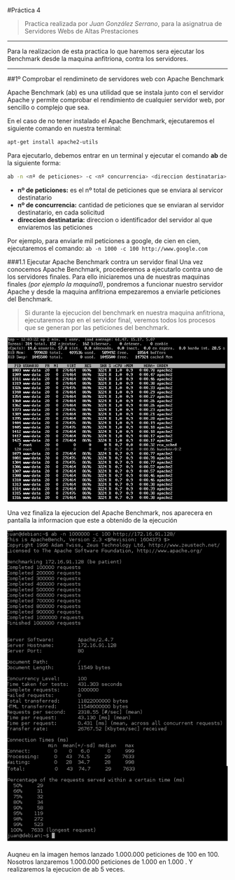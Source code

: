 #Práctica 4
>Practica realizada por *Juan González Serrano*, para la asignatrua de Servidores Webs de Altas Prestaciones

***
Para la realizacion de esta practica lo que haremos sera ejecutar los Benchmark desde la maquina anfitriona, contra los servidores.
***

##1º Comprobar el rendimineto de servidores web con Apache Benchmark

Apache Benchmark (ab) es una utilidad que se instala junto con el servidor Apache y permite comprobar el rendimiento de cualquier servidor web, por sencillo o complejo que sea.

En el caso de no tener instalado el Apache Benchmark, ejecutaremos el siguiente comando en nuestra terminal:

```sh
apt-get install apache2-utils
```

Para ejecutarlo, debemos entrar en un terminal y ejecutar el comando **ab** de la siguiente forma:
```sh
ab -n <nº de peticiones> -c <nº concurrencia> <direccion destinataria>
```
* **nº de peticiones:** es el nº total de peticiones que se enviara al servicor destinatario
* **nº de concurrencia:** cantidad de peticiones que se enviaran al servidor destinatario, en cada solicitud
* **direccion destinataria:** direccion o identificador del servidor al que enviaremos las peticiones

Por ejemplo, para enviarle mil peticiones a google, de cien en cien, ejecutaremos el comando: ```ab -n 1000 -c 100 http://www.google.com```

###1.1 Ejecutar Apache Benchmark contra un servidor final
Una vez conocemos Apache Benchmark, procederemos a ejecutarlo contra uno de los servidores finales. Para ello iniciaremos una de nuestras maquinas finales *(por ejemplo la maquina1)*, pondremos a funcionar nuestro servidor Apache y desde la maquina anfitriona empezaremos a enviarle peticiones del Benchmark.

>Si durante la ejecucion del benchmark en nuestra maquina anfitriona, ejecutaremos *top* en el servidor final, veremos todos los procesos que se generan por las peticiones del benchmark.

><p align="center">
  <img src="https://github.com/naujgs/SWAP1516/blob/master/Practica4/img/ab_top.png" width=600px>
  </p>

Una vez finaliza la ejecucion del Apache Benchmark, nos aparecera en pantalla la informacion que este a obtenido de la ejecución

<p align="center">
  <img src="https://github.com/naujgs/SWAP1516/blob/master/Practica4/img/ab_ejecucion1.png" width=600px>
  </p>
Auqneu en la imagen hemos lanzado 1.000.000 peticiones de 100 en 100. Nosotros lanzaremos 1.000.000 peticiones de 1.000 en 1.000 . Y realizaremos la ejecucion de ab 5 veces.
